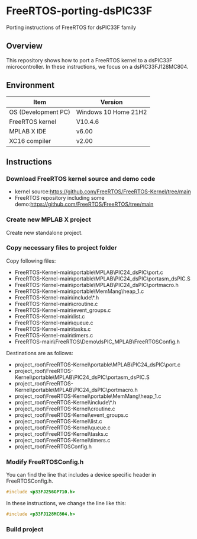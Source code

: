 # FreeRTOS-porting-dsPIC33F
Porting instructions of FreeRTOS for dsPIC33F family

## Overview
This repository shows how to port a FreeRTOS kernel to a dsPIC33F microcontroller.
In these instructions, we focus on a dsPIC33FJ128MC804.

## Environment
| Item | Version |
| ---- | ---- |
| OS (Development PC) | Windows 10 Home 21H2 |
| FreeRTOS kernel | V10.4.6 |
| MPLAB X IDE | v6.00 | 
| XC16 compiler | v2.00 |

## Instructions
### Download FreeRTOS kernel source and demo code
- kernel source:https://github.com/FreeRTOS/FreeRTOS-Kernel/tree/main
- FreeRTOS repository including some demo:https://github.com/FreeRTOS/FreeRTOS/tree/main
### Create new MPLAB X project
Create new standalone project.
### Copy necessary files to project folder
Copy following files:
- FreeRTOS-Kernel-main\portable\MPLAB\PIC24_dsPIC\port.c
- FreeRTOS-Kernel-main\portable\MPLAB\PIC24_dsPIC\portasm_dsPIC.S
- FreeRTOS-Kernel-main\portable\MPLAB\PIC24_dsPIC\portmacro.h
- FreeRTOS-Kernel-main\portable\MemMang\heap_1.c
- FreeRTOS-Kernel-main\include\\*.h
- FreeRTOS-Kernel-main\croutine.c
- FreeRTOS-Kernel-main\event_groups.c
- FreeRTOS-Kernel-main\list.c
- FreeRTOS-Kernel-main\queue.c
- FreeRTOS-Kernel-main\tasks.c
- FreeRTOS-Kernel-main\timers.c
- FreeRTOS-main\FreeRTOS\Demo\dsPIC_MPLAB\FreeRTOSConfig.h

Destinations are as follows:
- project_root\FreeRTOS-Kernel\portable\MPLAB\PIC24_dsPIC\port.c
- project_root\FreeRTOS-Kernel\portable\MPLAB\PIC24_dsPIC\portasm_dsPIC.S
- project_root\FreeRTOS-Kernel\portable\MPLAB\PIC24_dsPIC\portmacro.h
- project_root\FreeRTOS-Kernel\portable\MemMang\heap_1.c
- project_root\FreeRTOS-Kernel\include\\*.h
- project_root\FreeRTOS-Kernel\croutine.c
- project_root\FreeRTOS-Kernel\event_groups.c
- project_root\FreeRTOS-Kernel\list.c
- project_root\FreeRTOS-Kernel\queue.c
- project_root\FreeRTOS-Kernel\tasks.c
- project_root\FreeRTOS-Kernel\timers.c
- project_root\FreeRTOSConfig.h
### Modify FreeRTOSConfig.h
You can find the line that includes a device specific header in FreeRTOSConfig.h.
```c
#include <p33FJ256GP710.h>
```
In these instructions, we change the line like this:
```c
#include <p33FJ128MC804.h>
```
### Build project
